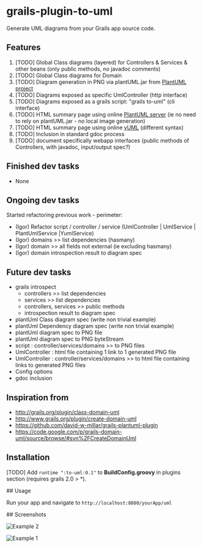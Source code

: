 grails-plugin-to-uml
=============================

Generate UML diagrams from your Grails app source code.

## Features
  1. [TODO] Global Class diagrams (layered) for Controllers & Services & other beans (only public methods, no javadoc comments)
  1. [TODO] Global Class diagrams for Domain  
  1. [TODO] Diagram generation in PNG via plantUML.jar from [PlantUML project](http://plantuml.sourceforge.net/)
  1. [TODO] Diagrams exposed as specific UmlController (http interface)
  1. [TODO] Diagrams exposed as a grails script: "grails to-uml" (cli interface)
  1. [TODO] HTML summary page using online [PlantUML server](http://www.plantuml.com/plantuml) (ie no need to rely on plantUML.jar - no local image generation) 
  1. [TODO] HTML summary page using online [yUML](http://www.yuml.me/diagram/scruffy/class/draw) (different syntax)
  1. [TODO] Inclusion in standard gdoc process
  1. [TODO] document specifically webapp interfaces (public methods of Controllers, with javadoc, input/output spec?) 
  
## Finished dev tasks  
* None
  
## Ongoing dev tasks  
Started refactoring previous work - perimeter: 
* (Igor) Refactor script / controller / service (UmlController | UmlService | PlantUmlService |YumlService)
* (Igor) domains >> list dependencies (hasmany)
* (Igor) domain >> all fields not external (ie excluding hasmany)
* (Igor) domain introspection result to diagram spec

## Future dev tasks  
* grails introspect 
  * controllers >> list dependencies
  * services >> list dependencies
  * controllers, services >> public methods
  * introspection result to diagram spec
* plantUml Class diagram spec (write non trivial example)
* plantUml Dependency diagram spec (write non trivial example)
* plantUml diagram spec to PNG file
* plantUml diagram spec to PNG byteStream  
* script : controller/services/domains >> to PNG files
* UmlController : html file containing 1 link to 1 generated PNG file
* UmlController : controller/services/domains >> to html file containing links to generated PNG files
* Config options
* gdoc inclusion

  
## Inspiration from 
* http://grails.org/plugin/class-domain-uml
* http://www.grails.org/plugin/create-domain-uml
* https://github.com/david-w-millar/grails-plantuml-plugin
* https://code.google.com/p/grails-domain-uml/source/browse/#svn%2FCreateDomainUml

## Installation

[TODO]
Add `runtime ":to-uml:0.1"` to **BuildConfig.groovy** in plugins section (requires grails 2.0 > *).

## Usage

Run your app and navigate to `http://localhost:8080/yourApp/uml`

## Screenshots

![Example 2](web-app/images/class-domain-uml-screenshot-2.png)

![Example 1](web-app/images/class-domain-uml-screenshot-1.png)
